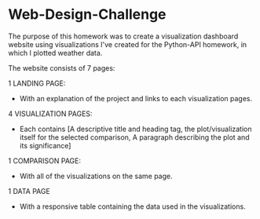 # Web-Design-Challenge

The purpose of this homework was to create a visualization dashboard website using visualizations I've created for the Python-API homework, in which I plotted weather data.

The website consists of 7 pages:

1 LANDING PAGE:
 -  With an explanation of the project and links to each visualization pages.

4 VISUALIZATION PAGES:
-   Each contains [A descriptive title and heading tag, the plot/visualization itself for the selected comparison, A paragraph describing the plot and its significance]

1 COMPARISON PAGE:
-   With all of the visualizations on the same page.

1 DATA PAGE
-   With a responsive table containing the data used in the visualizations.
